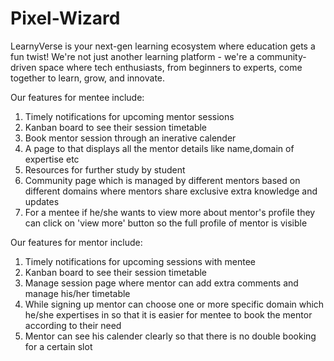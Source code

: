 # Pixel-Wizard

LearnyVerse is your next-gen learning ecosystem where education gets a fun twist! We're not just another learning platform - we're a community-driven space where tech enthusiasts, from beginners to experts, come together to learn, grow, and innovate.

Our features for mentee include:
1. Timely notifications for upcoming mentor sessions
2. Kanban board to see their session timetable
3. Book mentor session through an inerative calender
4. A page to that displays all the mentor details like name,domain of expertise etc
5. Resources for further study by student
6. Community page which is managed by different mentors based on different domains where mentors share exclusive extra knowledge and updates
7. For a mentee if he/she wants to view more about mentor's profile they can click on 'view more' button so the full profile of mentor is visible

Our features for mentor include:
1. Timely notifications for upcoming sessions with mentee
2. Kanban board to see their session timetable
3. Manage session page where mentor can add extra comments and manage his/her timetable
4. While signing up mentor can choose one or more specific domain which he/she expertises in so that it is easier for mentee to book the mentor according to their need
5. Mentor can see his calender clearly so that there is no double booking for a certain slot
